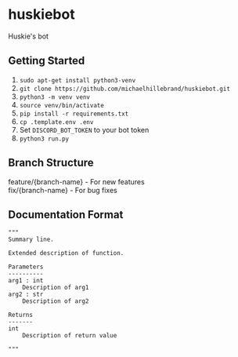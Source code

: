 # huskiebot
Huskie's bot

## Getting Started
1. `sudo apt-get install python3-venv`
2. `git clone https://github.com/michaelhillebrand/huskiebot.git`
3. `python3 -m venv venv`
4. `source venv/bin/activate`
5. `pip install -r requirements.txt`
6. `cp .template.env .env`
7. Set `DISCORD_BOT_TOKEN` to your bot token
8. `python3 run.py`

## Branch Structure
feature/{branch-name} - For new features<br />
fix/{branch-name} - For bug fixes

## Documentation Format
```
"""
Summary line.

Extended description of function.

Parameters
----------
arg1 : int
    Description of arg1
arg2 : str
    Description of arg2

Returns
-------
int
    Description of return value

"""
```
